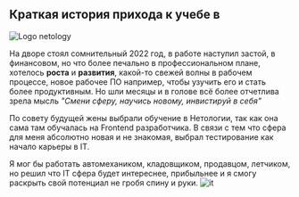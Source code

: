 
## Краткая история прихода к учебе в 
![Logo netology](https://upload.wikimedia.org/wikipedia/commons/thumb/f/f2/Netology_logo.svg/2560px-Netology_logo.svg.png)

 На дворе стоял сомнительный 2022 год, в работе наступил застой, в финансовом, но что более печально в профессиональном плане, хотелось __роста__ и __развития__, какой-то свежей волны в рабочем процессе, новое рабочее ПО например, чтобы узучить его и стать более продуктивным.
 Но шли месяцы и в голове всё более отчетлива зрела мысль *"Смени сферу, научись новому, инвистируй в себя"*

По совету будущей жены выбрали обучение в Нетологии, так как она сама там обучалась на Frontend разработчика.
В связи с тем что сфера для меня абсолютно новая и не знакомая, выбрал тестирование как начало карьеры в IT.

Я мог бы работать автомехаником, кладовщиком, продавцом, летчиком, но решил что IT сфера будет интереснее, прибыльнее и я смогу раскрыть свой потенциал не гробя спину и руки.
![it](https://png.pngtree.com/png-clipart/20220103/big/pngtree-creative-hand-drawn-programmer-festival-png-image_7010850.png)
